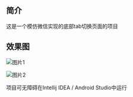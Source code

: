## 简介

这是一个模仿微信实现的底部tab切换页面的项目

## 效果图

![图片1](https://i.loli.net/2017/08/22/599bfda029854.png)

![图片2](https://i.loli.net/2017/08/22/599bfda029f60.png)

项目可无障碍在Intellij IDEA / Android Studio中运行
